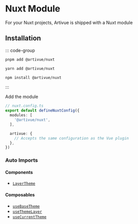 # Nuxt Module

For your Nuxt projects, Artivue is shipped with a Nuxt module

## Installation

::: code-group

```bash [pnpm]
pnpm add @artivue/nuxt
```

```bash [yarn]
yarn add @artivue/nuxt
```

```bash [npm]
npm install @artivue/nuxt
```

:::

Add the module

```typescript
// nuxt.config.ts
export default defineNuxtConfig({
  modules: [
    '@artivue/nuxt',
  ],

  artivue: {
    // Accepts the same configuration as the Vue plugin
  },
})
```

### Auto Imports

#### Components

- [`LayerTheme`](/guide/components/theme-layer)

#### Composables

- [`useBaseTheme`](/guide/composables/use-base-theme)
- [`useThemeLayer`](/guide/composables/use-theme-layer)
- [`useCurrentTheme`](/guide/composables/use-current-theme)
